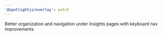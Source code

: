 ```yaml
---
'@spotlightjs/overlay': patch
---
```


Better organization and navigation under Insights pages with keyboard nav improvements
